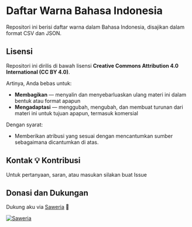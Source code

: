 # Daftar Warna Bahasa Indonesia

Repositori ini berisi daftar warna dalam Bahasa Indonesia, disajikan dalam format CSV dan JSON.

## Lisensi

Repositori ini dirilis di bawah lisensi **Creative Commons Attribution 4.0 International (CC BY 4.0)**.

Artinya, Anda bebas untuk:

- **Membagikan** — menyalin dan menyebarluaskan ulang materi ini dalam bentuk atau format apapun
- **Mengadaptasi** — menggubah, mengubah, dan membuat turunan dari materi ini untuk tujuan apapun, termasuk komersial

Dengan syarat:

- Memberikan atribusi yang sesuai dengan mencantumkan sumber sebagaimana dicantumkan di atas.

## Kontak 💡 Kontribusi

Untuk pertanyaan, saran, atau masukan silakan buat Issue

## Donasi dan Dukungan

Dukung aku via [Saweria](https://saweria.co/indrayoga) 🙏

[![Saweria](https://img.shields.io/badge/Saweria-Dukung%20Saya-orange?style=for-the-badge&logo=coffee)](https://saweria.co/indrayoga)
